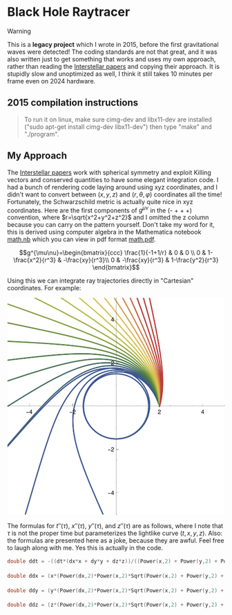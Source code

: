 # Black Hole Raytracer
> [!WARNING]  
> This is a **legacy project** which I wrote in 2015, before the first gravitational waves were detected! The coding standards are not that great, and it was also written just to get something that works and uses my own approach, rather than reading the [Interstellar papers](https://arxiv.org/abs/1502.03808) and copying their approach. It is stupidly slow and unoptimized as well, I think it still takes 10 minutes per frame even on 2024 hardware.

## 2015 compilation instructions

> To run it on linux, make sure cimg-dev and libx11-dev are installed ("sudo apt-get install cimg-dev libx11-dev") then type "make" and "./program".

## My Approach
The [Interstellar papers](https://arxiv.org/abs/1502.03808) work with spherical symmetry and exploit Killing vectors and conserved quantities to have some elegant integration code.
I had a bunch of rendering code laying around using xyz coordinates, and I didn't want to convert between $(x,y,z)$ and $(r,\theta,\varphi)$ coordinates all the time! Fortunately, the Schwarzschild metric is actually quite nice in xyz coordinates. Here are the first components of $g^{\mu\nu}$ in the (- + + +) convention, where $r=\sqrt{x^2+y^2+z^2}$ and I omitted the z column because you can carry on the pattern yourself. Don't take my word for it, this is derived using computer algebra in the Mathematica notebook [math.nb]() which you can view in pdf format [math.pdf]().

$$g^{\mu\nu}=\begin{bmatrix}{ccc}
 \frac{1}{-1+1/r} & 0 & 0 \\
0 & 1-\frac{x^2}{r^3} & -\frac{xy}{r^3}\\
0 & -\frac{xy}{r^3} & 1-\frac{y^2}{r^3} 
\end{bmatrix}$$

Using this we can integrate ray trajectories directly in "Cartesian" coordinates. For example:

![Ray trajectories in a Schwarzschild black hole metric](rays.png)


The formulas for $t''(\tau)$, $x''(\tau)$, $y''(\tau)$, and $z''(\tau)$ are as follows, where I note that $\tau$ is not the proper time but parameterizes the lightlike curve $(t,x,y,z)$. Also: the formulas are presented here as a joke, because they are awful. Feel free to laugh along with me. Yes this is actually in the code.

``` C++
double ddt = -((dt*(dx*x + dy*y + dz*z))/((Power(x,2) + Power(y,2) + Power(z,2))*(-1 + Sqrt(Power(x,2) + Power(y,2) + Power(z,2)))));

double ddx = (x*(Power(dx,2)*Power(x,2)*Sqrt(Power(x,2) + Power(y,2) + Power(z,2)) + 2*dx*dz*x*z*Sqrt(Power(x,2) + Power(y,2) + Power(z,2)) + Power(dz,2)*Power(z,2)*Sqrt(Power(x,2) + Power(y,2) + Power(z,2)) + 2*dx*dz*x*z*(-2 + 3*Power(x,2) + 3*Power(y,2) + 3*Power(z,2)) - Power(dz,2)*(2*(-1 + Power(x,2) + Power(y,2))*(Power(x,2) + Power(y,2)) + (Power(x,2) + Power(y,2))*Power(z,2) - Power(z,4)) + Power(dt,2)*(-1 + Power(x,2) + Power(y,2) + Power(z,2))*(-Power(x,2) - Power(y,2) - Power(z,2) + Sqrt(Power(x,2) + Power(y,2) + Power(z,2))) + 2*dy*y*(dx*x + dz*z)*(-2 + 3*Power(x,2) + 3*Power(y,2) + 3*Power(z,2) + Sqrt(Power(x,2) + Power(y,2) + Power(z,2))) + Power(dx,2)*(2*(Power(y,2) + Power(z,2)) + (Power(x,2) + Power(y,2) + Power(z,2))*(Power(x,2) - 2*(Power(y,2) + Power(z,2)))) + Power(dy,2)*(-2*Power(x,4) + Power(y,4) + 2*Power(z,2) - 2*Power(z,4) - Power(x,2)*(-2 + Power(y,2) + 4*Power(z,2)) + Power(y,2)*(-Power(z,2) + Sqrt(Power(x,2) + Power(y,2) + Power(z,2))))))/(2.*(-1 + Power(x,2) + Power(y,2) + Power(z,2))*Power(Power(x,2) + Power(y,2) + Power(z,2),2.5));

double ddy = (y*(Power(dx,2)*Power(x,2)*Sqrt(Power(x,2) + Power(y,2) + Power(z,2)) + 2*dx*dz*x*z*Sqrt(Power(x,2) + Power(y,2) + Power(z,2)) + Power(dz,2)*Power(z,2)*Sqrt(Power(x,2) + Power(y,2) + Power(z,2)) + 2*dx*dz*x*z*(-2 + 3*Power(x,2) + 3*Power(y,2) + 3*Power(z,2)) - Power(dz,2)*(2*(-1 + Power(x,2) + Power(y,2))*(Power(x,2) + Power(y,2)) + (Power(x,2) + Power(y,2))*Power(z,2) - Power(z,4)) + Power(dt,2)*(-1 + Power(x,2) + Power(y,2) + Power(z,2))*(-Power(x,2) - Power(y,2) - Power(z,2) + Sqrt(Power(x,2) + Power(y,2) + Power(z,2))) + 2*dy*y*(dx*x + dz*z)*(-2 + 3*Power(x,2) + 3*Power(y,2) + 3*Power(z,2) + Sqrt(Power(x,2) + Power(y,2) + Power(z,2))) + Power(dx,2)*(2*(Power(y,2) + Power(z,2)) + (Power(x,2) + Power(y,2) + Power(z,2))*(Power(x,2) - 2*(Power(y,2) + Power(z,2)))) + Power(dy,2)*(-2*Power(x,4) + Power(y,4) + 2*Power(z,2) - 2*Power(z,4) - Power(x,2)*(-2 + Power(y,2) + 4*Power(z,2)) + Power(y,2)*(-Power(z,2) + Sqrt(Power(x,2) + Power(y,2) + Power(z,2))))))/(2.*(-1 + Power(x,2) + Power(y,2) + Power(z,2))*Power(Power(x,2) + Power(y,2) + Power(z,2),2.5));

double ddz = (z*(Power(dx,2)*Power(x,2)*Sqrt(Power(x,2) + Power(y,2) + Power(z,2)) + 2*dx*dz*x*z*Sqrt(Power(x,2) + Power(y,2) + Power(z,2)) + Power(dz,2)*Power(z,2)*Sqrt(Power(x,2) + Power(y,2) + Power(z,2)) + 2*dx*dz*x*z*(-2 + 3*Power(x,2) + 3*Power(y,2) + 3*Power(z,2)) - Power(dz,2)*(2*(-1 + Power(x,2) + Power(y,2))*(Power(x,2) + Power(y,2)) + (Power(x,2) + Power(y,2))*Power(z,2) - Power(z,4)) + Power(dt,2)*(-1 + Power(x,2) + Power(y,2) + Power(z,2))*(-Power(x,2) - Power(y,2) - Power(z,2) + Sqrt(Power(x,2) + Power(y,2) + Power(z,2))) + 2*dy*y*(dx*x + dz*z)*(-2 + 3*Power(x,2) + 3*Power(y,2) + 3*Power(z,2) + Sqrt(Power(x,2) + Power(y,2) + Power(z,2))) + Power(dx,2)*(2*(Power(y,2) + Power(z,2)) + (Power(x,2) + Power(y,2) + Power(z,2))*(Power(x,2) - 2*(Power(y,2) + Power(z,2)))) + Power(dy,2)*(-2*Power(x,4) + Power(y,4) + 2*Power(z,2) - 2*Power(z,4) - Power(x,2)*(-2 + Power(y,2) + 4*Power(z,2)) + Power(y,2)*(-Power(z,2) + Sqrt(Power(x,2) + Power(y,2) + Power(z,2))))))/(2.*(-1 + Power(x,2) + Power(y,2) + Power(z,2))*Power(Power(x,2) + Power(y,2) + Power(z,2),2.5));
```

